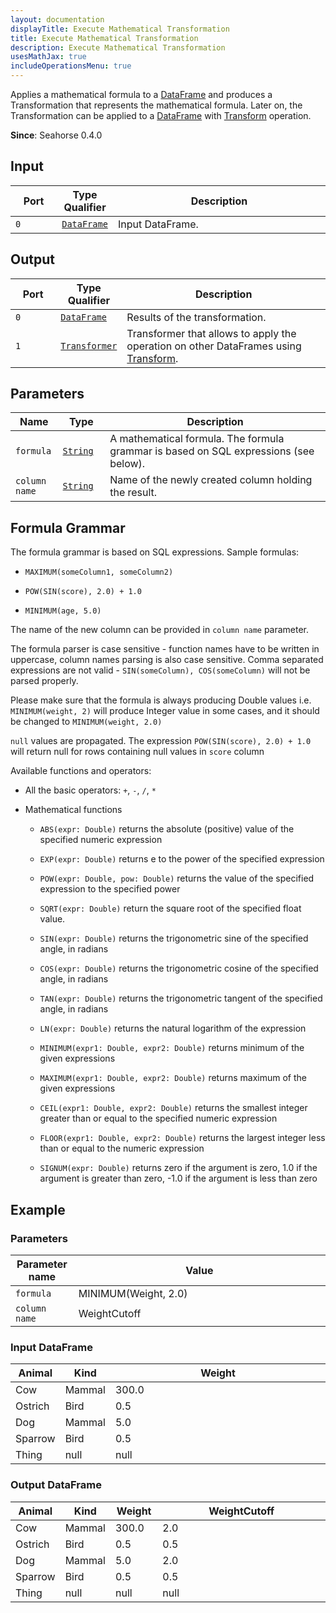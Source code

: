 ```yaml
---
layout: documentation
displayTitle: Execute Mathematical Transformation
title: Execute Mathematical Transformation
description: Execute Mathematical Transformation
usesMathJax: true
includeOperationsMenu: true
---
```


Applies a mathematical formula to a [DataFrame](../classes/dataframe.html) and produces
a Transformation that represents the mathematical formula.
Later on, the Transformation can be applied to a [DataFrame](../classes/dataframe.html)
with [Transform](transform.html) operation.


**Since**: Seahorse 0.4.0

## Input

<table>
<thead>
<tr>
<th style="width:15%">Port</th>
<th style="width:15%">Type Qualifier</th>
<th style="width:70%">Description</th>
</tr>
</thead>
<tbody>
<tr>
<td><code>0</code></td>
<td><code><a href="../classes/dataframe.html">DataFrame</a></code></td>
<td>Input DataFrame.</td>
</tr>
</tbody>
</table>

## Output

<table>
<thead>
<tr>
<th style="width:15%">Port</th>
<th style="width:15%">Type Qualifier</th>
<th style="width:70%">Description</th>
</tr>
</thead>
<tbody>
<tr>
<td><code>0</code></td><td>
<code><a href="../classes/dataframe.html">DataFrame</a></code></td>
<td>Results of the transformation.</td>
</tr>
<tr>
<td><code>1</code></td><td>
<code><a href="../classes/transformer.html">Transformer</a></code></td>
<td>Transformer that allows to apply the operation on other DataFrames using
<a href="transform.html">Transform</a>.</td>
</tr>
</tbody>
</table>

## Parameters

<table class="table">
<thead>
<tr>
<th style="width:15%">Name</th>
<th style="width:15%">Type</th>
<th style="width:70%">Description</th>
</tr>
</thead>
<tbody>
<tr>
<td><code>formula</code></td>
<td><code><a href="../parameters.html#string">String</a></code></td>
<td>A mathematical formula. The formula grammar is based on SQL expressions (see below).</td>
</tr>
<tr>
<td><code>column name</code></td>
<td><code><a href="../parameters.html#string">String</a></code></td>
<td>Name of the newly created column holding the result.</td>
</tr>
</tbody>
</table>

## Formula Grammar

The formula grammar is based on SQL expressions. Sample formulas:

- ``MAXIMUM(someColumn1, someColumn2)``

- ``POW(SIN(score), 2.0) + 1.0``

- ``MINIMUM(age, 5.0)``

The name of the new column can be provided in ``column name`` parameter.

The formula parser is case sensitive - function names have to be written in uppercase,
column names parsing is also case sensitive.
Comma separated expressions are not valid - ``SIN(someColumn), COS(someColumn)`` will not be parsed
 properly.

Please make sure that the formula is always producing Double values i.e.
``MINIMUM(weight, 2)`` will produce Integer value in some cases,
and it should be changed to ``MINIMUM(weight, 2.0)``

``null`` values are propagated. The expression ``POW(SIN(score), 2.0) + 1.0``
will return null for rows containing null values in ``score`` column

Available functions and operators:

- All the basic operators: ``+``, ``-``, ``/``, ``*``

- Mathematical functions

  - ``ABS(expr: Double)`` returns the absolute (positive) value of the specified numeric expression

  - ``EXP(expr: Double)`` returns e to the power of the specified expression

  - ``POW(expr: Double, pow: Double)`` returns the value of the specified expression to the
  specified power

  - ``SQRT(expr: Double)`` return the square root of the specified float value.

  - ``SIN(expr: Double)`` returns the trigonometric sine of the specified angle, in radians

  - ``COS(expr: Double)`` returns the trigonometric cosine of the specified angle, in radians

  - ``TAN(expr: Double)`` returns the trigonometric tangent of the specified angle, in radians

  - ``LN(expr: Double)`` returns the natural logarithm of the expression

  - ``MINIMUM(expr1: Double, expr2: Double)`` returns minimum of the given expressions

  - ``MAXIMUM(expr1: Double, expr2: Double)`` returns maximum of the given expressions

  - ``CEIL(expr1: Double, expr2: Double)`` returns the smallest integer greater than or equal to
  the specified numeric expression

  - ``FLOOR(expr1: Double, expr2: Double)`` returns the largest integer less than or equal to the
  numeric expression

  - ``SIGNUM(expr: Double)`` returns zero if the argument is zero, 1.0 if the argument is greater
  than zero, -1.0 if the argument is less than zero

## Example

### Parameters

<table class="table">
<thead>
<tr>
<th style="width:20%">Parameter name</th>
<th style="width:80%">Value</th>
</tr>
</thead>
<tbody>
<tr>
<td><code>formula</code></td>
<td>MINIMUM(Weight, 2.0)</td>
</tr>
<tr>
<td><code>column name</code></td>
<td>WeightCutoff</td>
</tr>
</tbody>
</table>

### Input DataFrame
<table class="table">
  <thead>
  <tr>
    <th style="width:15%">Animal</th>
    <th style="width:15%">Kind</th>
    <th style="width:70%">Weight</th>
  </tr>
  </thead>
  <tbody>
    <tr>
      <td>Cow </td>
      <td>Mammal </td>
      <td>300.0</td>
    </tr>
    <tr>
      <td>Ostrich </td>
      <td>Bird </td>
      <td>0.5</td>
    </tr>
    <tr>
      <td>Dog </td>
      <td>Mammal </td>
      <td>5.0</td>
    </tr>
    <tr>
      <td>Sparrow </td>
      <td>Bird </td>
      <td>0.5</td>
    </tr>
    <tr>
      <td>Thing </td>
      <td>null </td>
      <td>null</td>
    </tr>
  </tbody>
</table>

### Output DataFrame

<table class="table">
  <thead>
  <tr>
    <th style="width:15%">Animal</th>
    <th style="width:15%">Kind</th>
    <th style="width:15%">Weight</th>
    <th style="width:55%">WeightCutoff</th>
  </tr>
  </thead>
  <tbody>
    <tr>
      <td>Cow </td>
      <td>Mammal </td>
      <td>300.0 </td>
      <td>2.0</td>
    </tr>
    <tr>
      <td>Ostrich </td>
      <td>Bird </td>
      <td>0.5 </td>
      <td>0.5</td>
    </tr>
    <tr>
      <td>Dog </td>
      <td>Mammal </td>
      <td>5.0 </td>
      <td>2.0</td>
    </tr>
    <tr>
      <td>Sparrow </td>
      <td>Bird </td>
      <td>0.5 </td>
      <td>0.5</td>
    </tr>
    <tr>
      <td>Thing </td>
      <td>null </td>
      <td>null </td>
      <td>null</td>
    </tr>
  </tbody>
</table>
